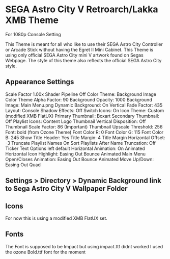 # SEGA Astro City V Retroarch/Lakka XMB Theme
For 1080p Console Setting

This Theme is meant for all who like to use their SEGA Astro City Controller or Arcade Stick without having the Egret II Mini Cabinet.
This Theme is using only official SEGA Astro City mini V artwork found on Segas Webpage.
The style of this theme also reflects the official SEGA Astro City style.

## Appearance Settings
Scale Factor 1.00x
Shader Pipeline Off
Color Theme: Background Image
Color Theme Alpha Factor: 90
Background Opacity: 1000
Background Image: Main Menu.png 
Dynamic Background: On
Vertical Fade Factor: 435
Layout: Console
Shadow Effects: Off
Switch Icons: On
Icon Theme: Custom (modified XMB FlatUX)
Primary Thumbnail: Boxart
Secondary Thumbnail: Off
Playlist Icons: Content Logo
Thumbnail Vertical Disposition: Off
Thumbnail Scale Factor: 86 (Important)
Thumbnail Upscale Threshold: 256
Font: bold (from Ozone Theme)
Font Color R: 0
Font Color G: 115
Font Color B: 245
Show Title Header: Yes
Title Margin: 4
Title Margin Horizontal Offset: -3
Truncate Playlist Names On
Sort Playlists After Name Truncation: Off
Ticker Text Options left default
Horizontal Animation: On
Animated Horizontal Icon Highlight: Easing Out Bounce
Animated Main Menu Open/Closes Animation: Easing Out Bounce
Animated Move Up/Down: Easing Out Quad

## Settings > Directory > Dynamic Background link to Sega Astro City V Wallpaper Folder

## Icons
For now this is using a modified XMB FlatUX set.

## Fonts
The Font is supposed to be Impact but using impact.ttf didnt worked
I used the ozone Bold.ttf font for the moment